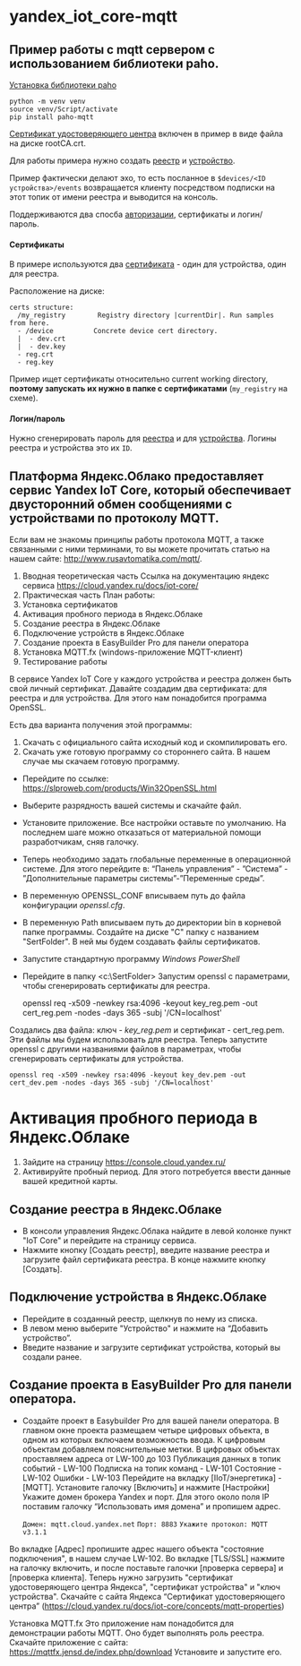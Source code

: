 # yandex_iot_core-mqtt

## Пример работы с mqtt сервером с использованием библиотеки paho.
[Установка библиотеки paho](https://github.com/eclipse/paho.mqtt.python)

    python -m venv venv
    source venv/Script/activate
    pip install paho-mqtt

[Сертификат удостоверяющего
центра](https://storage.yandexcloud.net/mqtt/rootCA.crt) включен в пример
в виде файла на диске rootCA.crt.

Для работы примера нужно создать
[реестр](https://cloud.yandex.ru/docs/iot-core/quickstart#create-registry) и
[устройство](https://cloud.yandex.ru/docs/iot-core/quickstart#create-device).

Пример фактически делают эхо, то есть посланное в `$devices/<ID
устройства>/events` возвращается клиенту посредством подписки на этот топик
от имени реестра и выводится на консоль.

Поддерживаются два спосба
[авторизации](https://cloud.yandex.ru/docs/iot-core/concepts/authorization),
сертификаты и логин/пароль.


#### Сертификаты

В примере используются два
[сертификата](https://cloud.yandex.ru/docs/iot-core/quickstart#create-ca) - один
для устройства, один для реестра.

Расположение на диске:

    certs structure:
      /my_registry        Registry directory |currentDir|. Run samples from here.
      - /device          Concrete device cert directory.
      |  - dev.crt
      |  - dev.key
      - reg.crt
      - reg.key

Пример ищет сертификаты относительно current working directory, **поэтому
запускать их нужно в папке с сертификатами** (`my_registry` на схеме).


#### Логин/пароль

Нужно сгенерировать пароль для
[реестра](https://cloud.yandex.ru/docs/iot-core/operations/password/registry-password)
и для
[устройства](https://cloud.yandex.ru/docs/iot-core/operations/password/device-password).
Логины реестра и устройства это их `ID`.

## Платформа Яндекс.Облако предоставляет сервис Yandex IoT Core, который обеспечивает двусторонний обмен сообщениями с устройствами по протоколу MQTT. ##

Если вам не знакомы принципы работы протокола MQTT, а также связанными с ними терминами, то вы можете прочитать статью на нашем сайте: 
http://www.rusavtomatika.com/mqtt/.

1. Вводная теоретическая часть
Ссылка на документацию яндекс сервиса
https://cloud.yandex.ru/docs/iot-core/
2. Практическая часть
 План работы:  
1. Установка сертификатов  
2. Активация пробного периода в  Яндекс.Облаке  
3. Создание реестра в  Яндекс.Облаке  
4. Подключение устройств в  Яндекс.Облаке  
5. Создание проекта в EasyBuilder Pro для панели оператора  
6. Установка MQTT.fx (windows-приложение MQTT-клиент)
7. Тестирование работы

В сервисе Yandex IoT Core у каждого устройства и реестра должен быть свой личный сертификат. Давайте создадим два сертификата: для реестра и для устройства. 
Для этого нам понадобится программа OpenSSL. 

Есть два варианта получения этой программы: 
1. Скачать с официального сайта исходный код и скомпилировать его. 
2. Скачать уже готовую программу со стороннего сайта. В нашем случае мы скачаем готовую программу.
- Перейдите по ссылке: 
<https://slproweb.com/products/Win32OpenSSL.html>
- Выберите разрядность вашей системы и скачайте файл. 
- Установите приложение. Все настройки оставьте по умолчанию. 
На последнем шаге можно отказаться от материальной помощи разработчикам, сняв галочку.
- Теперь необходимо задать глобальные переменные в операционной системе. Для этого перейдите в: “Панель управления” - ”Система” - ”Дополнительные параметры системы”-”Переменные среды”.
- В переменную OPENSSL_CONF вписываем путь до файла конфигурации _openssl.cfg_. 
- В переменную Path вписываем путь до директории bin в корневой папке программы.
Создайте на диске "С" папку с названием "SertFolder". 
В ней мы будем создавать файлы сертификатов.
- Запустите стандартную программу _Windows PowerShell_
- Перейдите в папку <c:\SertFolder\>
Запустим openssl с параметрами, чтобы сгенерировать сертификаты для реестра. 

    openssl req -x509 -newkey rsa:4096 -keyout key_reg.pem -out cert_reg.pem -nodes -days 365 -subj '/CN=localhost'

Создались два файла: ключ - *key_reg.pem* и сертификат - cert_reg.pem.  
Эти файлы мы будем использовать для реестра.
Теперь запустите openssl  с другими названиями файлов в параметрах, чтобы сгенерировать сертификаты для устройства. 

    openssl req -x509 -newkey rsa:4096 -keyout key_dev.pem -out cert_dev.pem -nodes -days 365 -subj '/CN=localhost'


# Активация пробного периода в  Яндекс.Облаке #
1. Зайдите на страницу https://console.cloud.yandex.ru/ 
2. Активируйте пробный период. 
Для этого потребуется ввести данные вашей кредитной карты. 
## Создание реестра в  Яндекс.Облаке ##
- В консоли управления Яндекс.Облака найдите в левой колонке пункт "IoT Core" и перейдите на страницу сервиса.
- Нажмите кнопку [Создать реестр], введите название реестра и загрузите файл сертификата реестра. В конце нажмите кнопку [Создать].
## Подключение устройства в  Яндекс.Облаке ##
- Перейдите в созданный реестр, щелкнув по нему из списка. 
- В левом меню выберите "Устройство"  и нажмите на “Добавить устройство”.
- Введите название и загрузите сертификат устройства, который вы создали ранее.
## Создание проекта в EasyBuilder Pro для панели оператора.
- Создайте проект в Easybuilder Pro для вашей панели оператора. 
В главном окне проекта размещаем четыре цифровых объекта, в одном из которых включаем возможность ввода. К цифровым объектам добавляем пояснительные метки.
В цифровых объектах проставляем адреса от LW-100 до 103
Публикация данных в топик событий    -   LW-100
Подписка на топик команд             -   LW-101
Состояние                            -   LW-102
Ошибки                               -   LW-103
Перейдите на вкладку [IIoT/энергетика] - [MQTT]. Установите галочку [Включить] и нажмите [Настройки]
Укажите домен брокера Yandex и порт. Для этого около поля IP поставим галочку “Использовать имя домена” и пропишем адрес.

    `Домен: mqtt.cloud.yandex.net`
    `Порт: 8883`
    `Укажите протокол: MQTT v3.1.1`

Во вкладке [Адрес] пропишите адрес нашего объекта "состояние подключения", в нашем случае LW-102.
Во вкладке [TLS/SSL] нажмите на галочку включить, и после поставьте галочки [проверка сервера] и [проверка клиента].
Теперь нужно загрузить "сертификат удостоверяющего центра Яндекса", "сертификат устройства" и "ключ устройства".
Скачайте с сайта Яндекса “Сертификат удостоверяющего центра” (<https://cloud.yandex.ru/docs/iot-core/concepts/mqtt-properties>)

Установка MQTT.fx 
Это приложение нам понадобится для демонстрации работы MQTT.
Оно будет выполнять роль реестра. Скачайте приложение с сайта: 
<https://mqttfx.jensd.de/index.php/download> 
Установите и запустите его.
